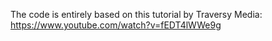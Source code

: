 The code is entirely based on this tutorial by Traversy Media: https://www.youtube.com/watch?v=fEDT4lWWe9g

